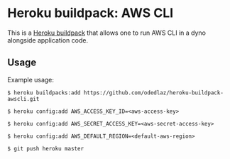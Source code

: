 Heroku buildpack: AWS CLI
=========================

This is a [Heroku buildpack](http://devcenter.heroku.com/articles/buildpacks) that
allows one to run AWS CLI in a dyno alongside application code.

Usage
-----

Example usage:

    $ heroku buildpacks:add https://github.com/odedlaz/heroku-buildpack-awscli.git

    $ heroku config:add AWS_ACCESS_KEY_ID=<aws-access-key>

    $ heroku config:add AWS_SECRET_ACCESS_KEY=<aws-secret-access-key>

    $ heroku config:add AWS_DEFAULT_REGION=<default-aws-region>
    
    $ git push heroku master
